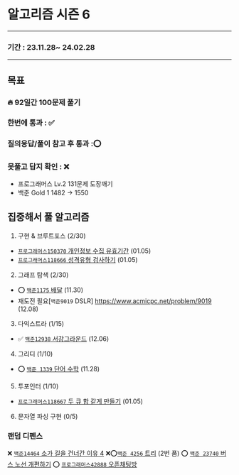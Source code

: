 # 알고리즘 시즌 6

-----------------

### 기간 : 23.11.28~ 24.02.28

----------

## 목표
### 🔥 92일간 100문제 풀기
### 한번에 통과 : ✅️
### 질의응답/풀이 참고 후 통과 :⭕
### 못풀고 답지 확인 : ❌
- 프로그래머스 Lv.2 131문제 도장깨기
- 백준 Gold 1 1482 -> 1550

## 집중해서 풀 알고리즘
1. 구현 & 브루트포스 (2/30)
- [`프로그래머스150370` 개인정보 수집 유효기간](https://school.programmers.co.kr/learn/courses/30/lessons/150370) (01.05)
- [`프로그래머스118666` 성격유형 검사하기](https://school.programmers.co.kr/learn/courses/30/lessons/118666) (01.05)
2. 그래프 탐색 (2/30)
- ⭕ [`백준1175` 배달](https://www.acmicpc.net/problem/1175) (11.30)
- 재도전 필요[`백준9019` DSLR] https://www.acmicpc.net/problem/9019 (12.08)

3. 다익스트라 (1/15)
- ✅️ [`백준12938` 서강그라운드](https://www.acmicpc.net/problem/14938) (12.06)

4. 그리디 (1/10)
- ⭕ [`백준 1339` 단어 수학](https://www.acmicpc.net/problem/1339) (11.28)

5. 투포인터 (1/10)
- [`프로그래머스118667` 두 큐 합 같게 만들기](https://school.programmers.co.kr/learn/courses/30/lessons/118667) (01.05)


6. 문자열 파싱 구현 (0/5)

### 랜덤 디펜스
❌ [`백준14464` 소가 길을 건너간 이유 4](https://www.acmicpc.net/problem/14464)
❌⭕[`백준 4256` 트리](https://www.acmicpc.net/problem/4256) (2번 품)
⭕ [`백준 23740` 버스 노선 개편하기](https://www.acmicpc.net/problem/23740)
⭕ [`프로그래머스42888` 오픈채팅방](https://school.programmers.co.kr/learn/courses/30/lessons/42888)